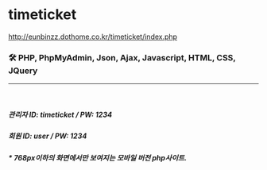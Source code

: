 # timeticket

http://eunbinzz.dothome.co.kr/timeticket/index.php

### 🛠 PHP, PhpMyAdmin, Json, Ajax, Javascript, HTML, CSS, JQuery
----------
</br>

##### 관리자 ID: timeticket / PW: 1234
##### 회원 ID: user / PW: 1234

##### * 768px이하의 화면에서만 보여지는 모바일 버전 php사이트.
